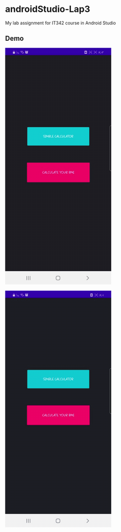 # androidStudio-Lap3

My lab assignment for IT342 course in Android Studio




## Demo

![](https://github.com/ASEELALOMARI/androidStudio-Lap3-/blob/master/lap3_002.gif)<br /><br />
![](https://github.com/ASEELALOMARI/androidStudio-Lap3-/blob/master/lap3_001.gif)

